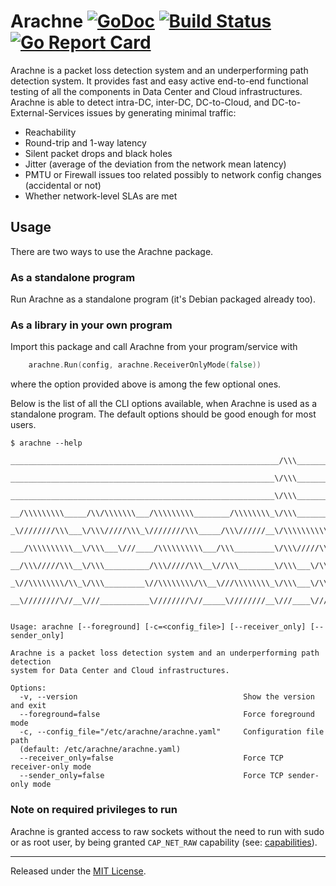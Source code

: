 # Arachne [![GoDoc][doc-img]][doc] [![Build Status][ci-img]][ci] [![Go Report Card][gorep-img]][gorep]

Arachne is a packet loss detection system and an underperforming path detection
system. It provides fast and easy active end-to-end functional testing
of all the components in Data Center and Cloud infrastructures.
Arachne is able to detect intra-DC, inter-DC, DC-to-Cloud, and
DC-to-External-Services issues by generating minimal traffic:
 
- Reachability
- Round-trip and 1-way latency
- Silent packet drops and black holes
- Jitter (average of the deviation from the network mean latency)
- PMTU or Firewall issues too related possibly to network config changes
(accidental or not)
- Whether network-level SLAs are met


## Usage

There are two ways to use the Arachne package.

### As a standalone program
Run Arachne as a standalone program (it's Debian packaged already too).

### As a library in your own program
Import this package and call Arachne from your program/service with
```go
    arachne.Run(config, arachne.ReceiverOnlyMode(false))
```
where the option provided above is among the few optional ones.


Below is the list of all the CLI options available, when Arachne is 
used as a standalone program. The default options should be good 
enough for most users.

```
$ arachne --help

____________________________________________________________/\\\______________________________________
 ___________________________________________________________\/\\\______________________________________
  ___________________________________________________________\/\\\______________________________________
   __/\\\\\\\\\_____/\\/\\\\\\\___/\\\\\\\\\________/\\\\\\\\_\/\\\__________/\\/\\\\\\_______/\\\\\\\\__
    _\////////\\\___\/\\\/////\\\_\////////\\\_____/\\\//////__\/\\\\\\\\\\__\/\\\////\\\____/\\\/////\\\_
     ___/\\\\\\\\\\__\/\\\___\///____/\\\\\\\\\\___/\\\_________\/\\\/////\\\_\/\\\__\//\\\__/\\\\\\\\\\\__
      __/\\\/////\\\__\/\\\__________/\\\/////\\\__\//\\\________\/\\\___\/\\\_\/\\\___\/\\\_\//\\///////___
       _\//\\\\\\\\/\\_\/\\\_________\//\\\\\\\\/\\__\///\\\\\\\\_\/\\\___\/\\\_\/\\\___\/\\\__\//\\\\\\\\\\_
        __\////////\//__\///___________\////////\//_____\////////__\///____\///__\///____\///____\//////////__


Usage: arachne [--foreground] [-c=<config_file>] [--receiver_only] [--sender_only]

Arachne is a packet loss detection system and an underperforming path detection
system for Data Center and Cloud infrastructures.

Options:
  -v, --version                                     Show the version and exit
  --foreground=false                                Force foreground mode
  -c, --config_file="/etc/arachne/arachne.yaml"     Configuration file path
  (default: /etc/arachne/arachne.yaml)
  --receiver_only=false                             Force TCP receiver-only mode
  --sender_only=false                               Force TCP sender-only mode
```


### Note on required privileges to run

Arachne is granted access to raw sockets without the need to run with sudo or
as root user, by being granted `CAP_NET_RAW` capability
(see: [capabilities][]).


<hr>

Released under the [MIT License](LICENSE.md).


[doc-img]: https://godoc.org/github.com/uber/arachne?status.svg
[doc]: https://godoc.org/github.com/uber/arachne
[ci-img]: https://travis-ci.org/uber/arachne.svg?branch=master
[ci]: https://travis-ci.org/uber/arachne
[capabilities]: http://linux.die.net/man/7/capabilities
[gorep-img]: https://goreportcard.com/badge/github.com/uber/arachne
[gorep]: https://goreportcard.com/report/github.com/uber/arachne
